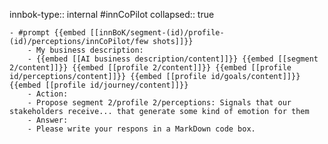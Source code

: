 innbok-type:: internal
#innCoPilot
collapsed:: true

	- #prompt {{embed [[innBoK/segment-(id)/profile-(id)/perceptions/innCoPilot/few shots]]}}
		- My business description:
		- {{embed [[AI business description/content]]}} {{embed [[segment 2/content]]}} {{embed [[profile 2/content]]}} {{embed [[profile id/perceptions/content]]}} {{embed [[profile id/goals/content]]}} {{embed [[profile id/journey/content]]}}
		- Action:
		- Propose segment 2/profile 2/perceptions: Signals that our stakeholders receive... that generate some kind of emotion for them
		- Answer:
		- Please write your respons in a MarkDown code box.